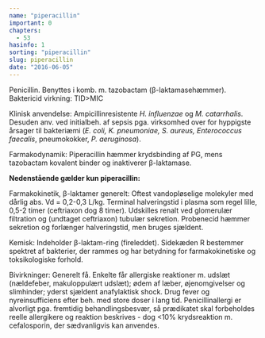 ```yaml
---
name: "piperacillin"
important: 0
chapters:  
  - 53
hasinfo: 1
sorting: "piperacillin"
slug: piperacillin
date: "2016-06-05"
---
```


Penicillin. Benyttes i komb. m. tazobactam (β-laktamasehæmmer). Baktericid virkning: TID>MIC

Klinisk anvendelse: Ampicillinresistente <em>H. influenzae</em> og <em>M. catarrhalis</em>. Desuden anv. ved initialbeh. af sepsis pga. virksomhed over for hyppigste årsager til bakteriæmi (<em>E. coli, K. pneumoniae, S. aureus, Enterococcus faecalis</em>, pneumokokker, <em>P. aeruginosa</em>).

Farmakodynamik: Piperacillin hæmmer krydsbinding af PG, mens tazobactam kovalent binder og inaktiverer β-laktamase.

<b>Nedenstående gælder kun piperacillin:</b>

Farmakokinetik, β-laktamer generelt: Oftest vandopløselige molekyler med dårlig abs. Vd = 0,2-0,3 L/kg. Terminal halveringstid i plasma som regel lille, 0,5-2 timer (ceftriaxon dog 8 timer). Udskilles renalt ved glomerulær filtration og (undtaget ceftriaxon) tubulær sekretion. Probenecid hæmmer sekretion og forlænger halveringstid, men bruges sjældent.

Kemisk: Indeholder β-laktam-ring (fireleddet). Sidekæden R bestemmer spektret af bakterier, der rammes og har betydning for farmakokinetiske og toksikologiske forhold.

Bivirkninger: Generelt få. Enkelte får allergiske reaktioner m. udslæt (nældefeber, makuloppulært udslæt); ødem af læber, øjenomgivelser og slimhinder; yderst sjældent anafylaktisk shock. Drug fever og nyreinsufficiens efter beh. med store doser i lang tid. Penicillinallergi er alvorligt pga. fremtidig behandlingsbesvær, så prædikatet skal forbeholdes reelle allergikere og reaktion beskrives - dog <10% krydsreaktion m. cefalosporin, der sædvanligvis kan anvendes.
